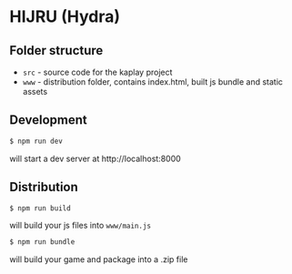 # HIJRU (Hydra)

## Folder structure

- `src` - source code for the kaplay project
- `www` - distribution folder, contains index.html, built js bundle and static assets


## Development

```sh
$ npm run dev
```

will start a dev server at http://localhost:8000

## Distribution

```sh
$ npm run build
```

will build your js files into `www/main.js`

```sh
$ npm run bundle
```

will build your game and package into a .zip file
